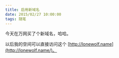 ```yaml
---
title: 启用新域名
date: 2015/02/27 10:00:00
tags: 随笔
---
```


今天在万网买了个新域名，哈哈。

以后我的空间可以直接访问这个 [http://lonewolf.name](http://lonewolf.name/)。